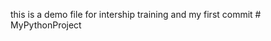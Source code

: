 this is a demo file for intership training and my first commit
#   M y P y t h o n P r o j e c t  
 